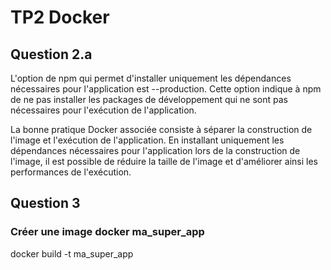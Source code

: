 # TP2 Docker

## Question 2.a

L'option de npm qui permet d'installer uniquement les dépendances nécessaires pour
l'application est --production. Cette option indique à npm de ne pas installer les
packages de développement qui ne sont pas nécessaires pour l'exécution de l'application.

La bonne pratique Docker associée consiste à séparer la construction de l'image et l'exécution
de l'application. En installant uniquement les dépendances nécessaires pour l'application lors
de la construction de l'image, il est possible de réduire la taille de l'image et d'améliorer
ainsi les performances de l'exécution.

## Question 3

### Créer une image docker ma_super_app
docker build -t ma_super_app